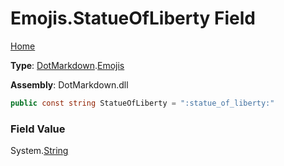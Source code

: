 # Emojis\.StatueOfLiberty Field

[Home](../../../README.md)

**Type**: [DotMarkdown](../../README.md)\.[Emojis](../README.md)

**Assembly**: DotMarkdown\.dll

```csharp
public const string StatueOfLiberty = ":statue_of_liberty:"
```

### Field Value

System\.[String](https://docs.microsoft.com/en-us/dotnet/api/system.string)